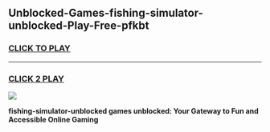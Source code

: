 
## Unblocked-Games-fishing-simulator-unblocked-Play-Free-pfkbt
<h3>
<a href="https://premium76.site?title=fishing-simulator-unblocked&ref=18A1">CLICK TO PLAY</a></h3>
<hr>

<h3>
<a href="https://premium76.site?title=fishing-simulator-unblocked&ref=18A1">CLICK 2 PLAY</a>
  
</h3>

<a href="https://premium76.site?title=fishing-simulator-unblocked&ref=18A1"><img src="https://clearcache.store/games.png"></a>


**fishing-simulator-unblocked games unblocked: Your Gateway to Fun and Accessible Online Gaming**
